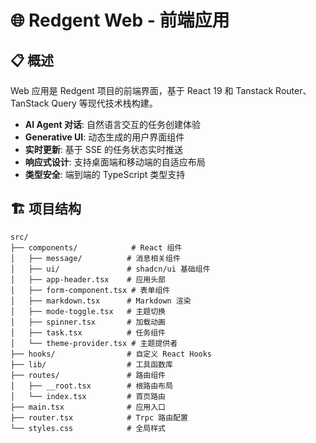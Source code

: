 # 🌐 Redgent Web - 前端应用

## 📋 概述

Web 应用是 Redgent 项目的前端界面，基于 React 19 和 Tanstack Router、TanStack Query 等现代技术栈构建。

- **AI Agent 对话**: 自然语言交互的任务创建体验
- **Generative UI**: 动态生成的用户界面组件
- **实时更新**: 基于 SSE 的任务状态实时推送
- **响应式设计**: 支持桌面端和移动端的自适应布局
- **类型安全**: 端到端的 TypeScript 类型支持

## 🏗️ 项目结构

```
src/
├── components/            # React 组件
│   ├── message/          # 消息相关组件
│   ├── ui/               # shadcn/ui 基础组件
│   ├── app-header.tsx    # 应用头部
│   ├── form-component.tsx # 表单组件
│   ├── markdown.tsx      # Markdown 渲染
│   ├── mode-toggle.tsx   # 主题切换
│   ├── spinner.tsx       # 加载动画
│   ├── task.tsx          # 任务组件
│   └── theme-provider.tsx # 主题提供者
├── hooks/                # 自定义 React Hooks
├── lib/                  # 工具函数库
├── routes/               # 路由组件
│   ├── __root.tsx        # 根路由布局
│   └── index.tsx         # 首页路由
├── main.tsx              # 应用入口
├── router.tsx            # Trpc 路由配置
└── styles.css            # 全局样式
```
